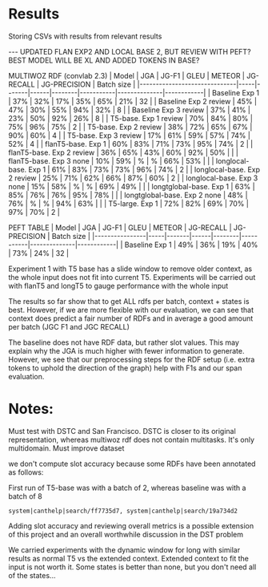 # Results

Storing CSVs with results from relevant results

--- UPDATED FLAN EXP2 AND LOCAL BASE 2, BUT REVIEW WITH PEFT? BEST MODEL WILL BE XL AND ADDED TOKENS IN BASE?

MULTIWOZ RDF (convlab 2.3)
| Model                        | JGA | JG-F1 | GLEU | METEOR | JG-RECALL | JG-PRECISION | Batch size |
|------------------------------|-----|-------|------|--------|-----------|--------------|------------|
| Baseline Exp 1 | 37% | 32%   | 17%  | 35%    | 65%       | 21%          | 32         |
| Baseline Exp 2 review        | 45% | 47%   | 30%  | 55%    | 94%       | 32%          | 8          |
| Baseline Exp 3 review        | 37% | 41%   | 23%  | 50%    | 92%       | 26%          | 8          |
| T5-base. Exp 1 review    | 70% | 84%   | 80%  | 75%    | 96%       | 75%          | 2          |
| T5-base. Exp 2 review    | 38% | 72%   | 65%  | 67%    | 90%       | 60%          | 4          |
| T5-base. Exp 3 review    | 17% | 61%   | 59%  | 57%    | 74%       | 52%          | 4          |
| flanT5-base. Exp 1       | 60% | 83% | 71%    | 73%    | 95%       | 74%          | 2          |
| flanT5-base. Exp 2 review       | 36% | 65%   | 43%    | 60%      | 92%       | 50%          |            |
| flanT5-base. Exp 3 none      | 10% | 59%   | %    | %      | 66%       | 53%          |            |
| longlocal-base. Exp 1    | 61% | 83%   | 73%  | 73%    | 96%       | 74%          | 2          |
| longlocal-base. Exp 2 review    | 25% | 71%   | 62%    | 66%      | 87%       | 60%          | 2          |
| longlocal-base. Exp 3  none  | 15% | 58%   | %    | %      | 69%       | 49%          |            |
| longtglobal-base. Exp 1 | 63% | 85%   | 76%    | 76%      | 95%       | 78%          |            |
| longtglobal-base. Exp 2 none | 48% | 76%   | %    | %      | 94%       | 63%          |            |
| T5-large. Exp 1   | 72% | 82%   | 69%  | 70%    | 97%       | 70%          | 2          |


PEFT TABLE 
| Model          | JGA | JG-F1 | GLEU | METEOR | JG-RECALL | JG-PRECISION | Batch size |
|----------------|-----|-------|------|--------|-----------|--------------|------------|
| Baseline Exp 1 | 49% | 36%   | 19%  | 40%    | 73%       | 24%          | 32         |
           

Experiment 1 with T5 base has a slide window to remove older context, as the whole input does not fit into current T5. Experiments will be carried out with flanT5 and longT5 to gauge performance with the whole input

The results so far show that to get ALL rdfs per batch, context + states is best. However, if we are more flexible with our evaluation, we can see that context does predict a fair number of RDFs and in average a good amount per batch (JGC F1 and JGC RECALL)

The baseline does not have RDF data, but rather slot values. This may explain why the JGA is much higher with fewer information to generate. However, we see that our preprocessing steps for the RDF setup (i.e. extra tokens to uphold the direction of the graph) help with F1s and our span evaluation. 


# Notes:

Must test with DSTC and San Francisco. DSTC is closer to its original representation, whereas multiwoz rdf does not contain multitasks. It's only multidomain. Must improve dataset

we don't compute slot accuracy because some RDFs have been annotated as follows:

First run of T5-base was with a batch of 2, whereas baseline was with a batch of 8

```
system|canthelp|search/ff7735d7, system|canthelp|search/19a734d2
```

Adding slot accuracy and reviewing overall metrics is a possible extension of this project and an overall worthwhile discussion in the DST problem

We carried experiments with the dynamic window for long with similar results as normal T5 vs the extended context. Extended context to fit the input is not worth it. Some states is better than none, but you don't need all of the states...
